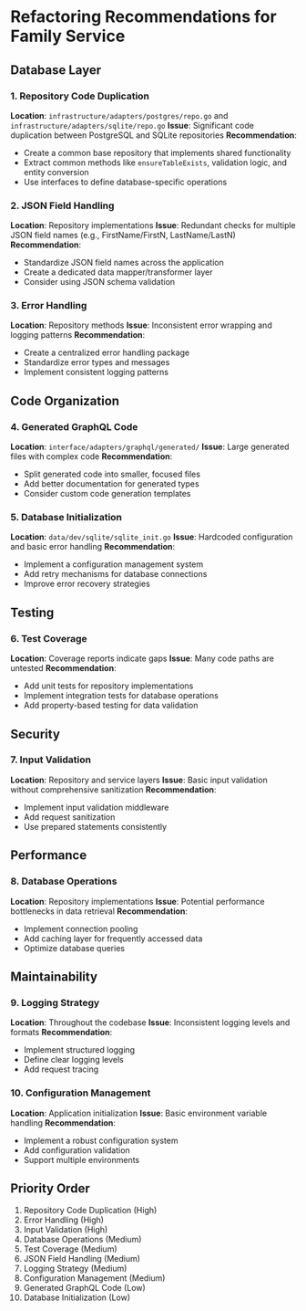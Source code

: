# Refactoring Recommendations for Family Service

## Database Layer

### 1. Repository Code Duplication
**Location**: `infrastructure/adapters/postgres/repo.go` and `infrastructure/adapters/sqlite/repo.go`
**Issue**: Significant code duplication between PostgreSQL and SQLite repositories
**Recommendation**: 
- Create a common base repository that implements shared functionality
- Extract common methods like `ensureTableExists`, validation logic, and entity conversion
- Use interfaces to define database-specific operations

### 2. JSON Field Handling
**Location**: Repository implementations
**Issue**: Redundant checks for multiple JSON field names (e.g., FirstName/FirstN, LastName/LastN)
**Recommendation**:
- Standardize JSON field names across the application
- Create a dedicated data mapper/transformer layer
- Consider using JSON schema validation

### 3. Error Handling
**Location**: Repository methods
**Issue**: Inconsistent error wrapping and logging patterns
**Recommendation**:
- Create a centralized error handling package
- Standardize error types and messages
- Implement consistent logging patterns

## Code Organization

### 4. Generated GraphQL Code
**Location**: `interface/adapters/graphql/generated/`
**Issue**: Large generated files with complex code
**Recommendation**:
- Split generated code into smaller, focused files
- Add better documentation for generated types
- Consider custom code generation templates

### 5. Database Initialization
**Location**: `data/dev/sqlite/sqlite_init.go`
**Issue**: Hardcoded configuration and basic error handling
**Recommendation**:
- Implement a configuration management system
- Add retry mechanisms for database connections
- Improve error recovery strategies

## Testing

### 6. Test Coverage
**Location**: Coverage reports indicate gaps
**Issue**: Many code paths are untested
**Recommendation**:
- Add unit tests for repository implementations
- Implement integration tests for database operations
- Add property-based testing for data validation

## Security

### 7. Input Validation
**Location**: Repository and service layers
**Issue**: Basic input validation without comprehensive sanitization
**Recommendation**:
- Implement input validation middleware
- Add request sanitization
- Use prepared statements consistently

## Performance

### 8. Database Operations
**Location**: Repository implementations
**Issue**: Potential performance bottlenecks in data retrieval
**Recommendation**:
- Implement connection pooling
- Add caching layer for frequently accessed data
- Optimize database queries

## Maintainability

### 9. Logging Strategy
**Location**: Throughout the codebase
**Issue**: Inconsistent logging levels and formats
**Recommendation**:
- Implement structured logging
- Define clear logging levels
- Add request tracing

### 10. Configuration Management
**Location**: Application initialization
**Issue**: Basic environment variable handling
**Recommendation**:
- Implement a robust configuration system
- Add configuration validation
- Support multiple environments

## Priority Order

1. Repository Code Duplication (High)
2. Error Handling (High)
3. Input Validation (High)
4. Database Operations (Medium)
5. Test Coverage (Medium)
6. JSON Field Handling (Medium)
7. Logging Strategy (Medium)
8. Configuration Management (Medium)
9. Generated GraphQL Code (Low)
10. Database Initialization (Low)
